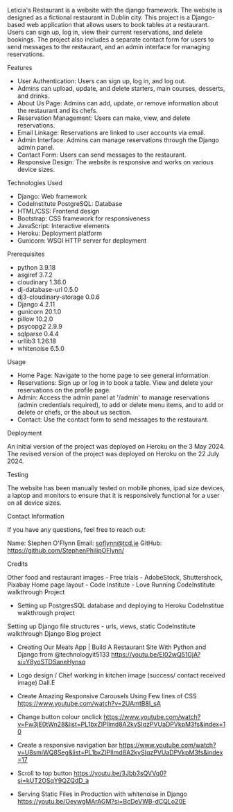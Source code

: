 Leticia's Restaurant is a website with the django framework. The website is designed as a fictional restaurant in Dublin city.
This project is a Django-based web application that allows users to book tables at a restaurant. Users can sign up, log in, view their current reservations, and delete bookings. The project also includes a separate contact form for users to send messages to the restaurant, and an admin interface for managing reservations.

Features

- User Authentication: Users can sign up, log in, and log out.
- Admins can upload, update, and delete starters, main courses, desserts, and drinks.
- About Us Page: Admins can add, update, or remove information about the restaurant and its chefs.
- Reservation Management: Users can make, view, and delete reservations.
- Email Linkage: Reservations are linked to user accounts via email.
- Admin Interface: Admins can manage reservations through the Django admin panel.
- Contact Form: Users can send messages to the restaurant.
- Responsive Design: The website is responsive and works on various device sizes.

Technologies Used

- Django: Web framework
- CodeInstitute PostgreSQL: Database
- HTML/CSS: Frontend design
- Bootstrap: CSS framework for responsiveness
- JavaScript: Interactive elements
- Heroku: Deployment platform
- Gunicorn: WSGI HTTP server for deployment

Prerequisites

- python 3.9.18
- asgiref 3.7.2
- cloudinary 1.36.0
- dj-database-url 0.5.0
- dj3-cloudinary-storage 0.0.6
- Django 4.2.11
- gunicorn 20.1.0
- pillow 10.2.0
- psycopg2 2.9.9
- sqlparse 0.4.4
- urllib3 1.26.18
- whitenoise 6.5.0

Usage
- Home Page: Navigate to the home page to see general information.
- Reservations: Sign up or log in to book a table. View and delete your reservations on the profile page.
- Admin: Access the admin panel at '/admin' to manage reservations (admin credentials required), to add or delete menu items, and to add or delete or chefs, or the about us section.
- Contact: Use the contact form to send messages to the restaurant.

Deployment

An initial version of the project was deployed on Heroku on the 3 May 2024.
The revised version of the project was deployed on Heroku on the 22 July 2024. 

Testing 

The website has been manually tested on mobile phones, ipad size devices, a laptop and monitors to ensure that it is responsively functional for a user on all device sizes.

Contact Information

If you have any questions, feel free to reach out:

Name: Stephen O'Flynn
Email: soflynn@tcd.ie
GitHub: https://github.com/StephenPhilipOFlynn/

Credits

Other food and restaurant images - Free trials - AdobeStock, Shuttershock, Pixabay
Home page layout - Code Institute - Love Running CodeInstitute walkthrough Project

- Setting up PostgresSQL database and deploying to Heroku
CodeInstitue walkthrough project

Setting up Django file structures - urls, views, static
CodeInstitute walkthrough Django Blog project
- Creating Our Meals App | Build A Restaurant Site With Python and Django from @technologyit5133
https://youtu.be/EI02wQ51GjA?si=Y8yoSTDSaneHynsq

- Logo design / Chef working in kitchen image (success/ contact received image)
Dall.E

-	Create Amazing Responsive Carousels Using Few lines of CSS 
https://www.youtube.com/watch?v=2UAmtB8I_sA

- Change button colour onclick
https://www.youtube.com/watch?v=Fw3jE0tWn28&list=PL1bxZIPIlmd8A2kySIqzPVUaDPVkpM3fs&index=10

- Create a responsive navigation bar
https://www.youtube.com/watch?v=U8smiWQ8Seg&list=PL1bxZIPIlmd8A2kySIqzPVUaDPVkpM3fs&index=17

- Scroll to top button
https://youtu.be/3Jbb3sQVVq0?si=kUT2OSqY9QZQdD_a

- Serving Static Files in Production with whitenoise in Django
https://youtu.be/OeywgMArAGM?si=BcDeVWB-dCQLo20E



